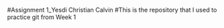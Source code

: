 #Assignment 1_Yesdi Christian Calvin
#This is the repository that I used to practice git from Week 1
